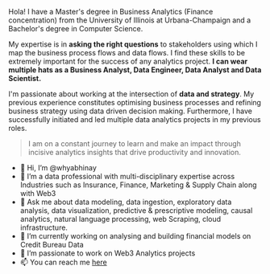 Hola! I have a Master's degree in Business Analytics (Finance concentration) from the University of Illinois at Urbana-Champaign and a Bachelor's degree in Computer Science.

My expertise is in **asking the right questions** to stakeholders using which I map the business process flows and data flows. I find these skills to be extremely important for the success of any analytics project. **I can wear multiple hats as a Business Analyst, Data Engineer, Data Analyst and Data Scientist.**

I'm passionate about working at the intersection of **data and strategy**. My previous experience constitutes optimising business processes and refining business strategy using data driven decision making. Furthermore, I have successfully initiated and led multiple data analytics projects in my previous roles.

> I am on a constant journey to learn and make an impact through incisive analytics insights that drive productivity and innovation.

- 👋 Hi, I’m @whyabhinay
- 👀 I’m a data professional with multi-disciplinary expertise across Industries such as Insurance, Finance, Marketing & Supply Chain along with Web3
- 💬 Ask me about data modeling, data ingestion, exploratory data analysis, data visualization, predictive & prescriptive modeling, causal analytics, natural language processing, web Scraping, cloud infrastructure.
- 🌱 I’m currently working on analysing and building financial models on Credit Bureau Data
- 💞️ I’m passionate to work on Web3 Analytics projects
- 📫 You can reach me [here](https://www.linkedin.com/in/abhinayyarlagadda/)

<!---
whyabhinay/whyabhinay is a ✨ special ✨ repository because its `README.md` (this file) appears on your GitHub profile.
You can click the Preview link to take a look at your changes.
--->
